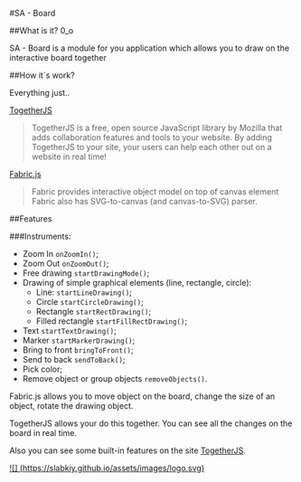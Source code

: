#SA - Board


##What is it? 0_o

SA - Board is а module for you application which allows you to draw on the interactive board together


##How it`s work?

Everything just..

[TogetherJS](https://togetherjs.com/ "TogetherJS")
>TogetherJS is a free, open source JavaScript library by Mozilla that adds collaboration features and tools to your website.
>By adding TogetherJS to your site, your users can help each other out on a website in real time!

[Fabric.js](http://fabricjs.com/ "Fabric.js")
>Fabric provides interactive object model on top of canvas element
>Fabric also has SVG-to-canvas (and canvas-to-SVG) parser.

##Features

###Instruments:

* Zoom In `onZoomIn()`;
* Zoom Out `onZoomOut()`;
* Free drawing `startDrawingMode()`;
* Drawing of simple graphical elements (line, rectangle, circle):
	* Line: `startLineDrawing()`;
	* Circle `startCircleDrawing()`;
    * Rectangle `startRectDrawing()`;
	* Filled rectangle `startFillRectDrawing()`;
* Text `startTextDrawing()`;
* Marker `startMarkerDrawing()`;
* Bring to front `bringToFront()`;
* Send to back `sendToBack()`;
* Pick color;
* Remove object or group objects `removeObjects()`.

Fabric.js allows you to move object on the board, change the size of an object, rotate the drawing object.

TogetherJS allows your do this together. You can see all the changes on the board in real time.

Also you can see some built-in features on the site [TogetherJS](https://togetherjs.com/ "TogetherJS").


[![] (https://slabkiy.github.io/assets/images/logo.svg)](https://slabkiy.github.io/)
